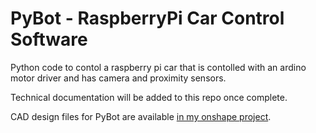 # PyBot - RaspberryPi Car Control Software
Python code to contol a raspberry pi car that is contolled with an ardino motor driver and has camera and proximity sensors.

Technical documentation will be added to this repo once complete.

CAD design files for PyBot are available [in my onshape project](https://tinyurl.com/pybot-cad).
